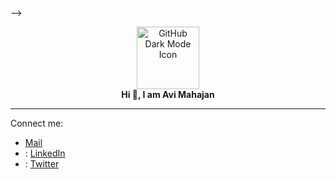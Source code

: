 <!-- ### Hi there 👋

<!--
**ItsKishnA/ItsKishnA** is a ✨ _special_ ✨ repository because its `README.md` (this file) appears on your GitHub profile.

Here are some ideas to get you started:

- 🔭 I’m currently working on ...
- 🌱 I’m currently learning JavaScript
- 👯 I’m looking to collaborate on ...
- 🤔 I’m looking for help with ...
- 💬 Ask me about ...
- 😄 Pronouns: ...
- ⚡ Fun fact: ...
-->

<!-- <li>📫 How to reach me: <a href="kishnayc@gmail.com">Mail me</a></li> --> -->


<p align="center">
  <a href="https://dribbble.com/shots/14733298-GitHub-Dark-Mode/attachments/6435066?mode=media">
    <img src="https://dribbble.com/shots/14733298-GitHub-Dark-Mode/attachments/6435066?mode=media" alt="GitHub Dark Mode Icon" width="100" height="100">
  </a>
  <br>
  <b>Hi 👋, I am Avi Mahajan</b>
</p>

---

Connect me:
- <a href="mailto:kishnayc@gmail.com">Mail</a>
- : <a href="https://www.linkedin.com/in/avi-mahajan-62a10a247/">LinkedIn</a>
- : <a href="https://twitter.com/Kishna2401">Twitter</a>
